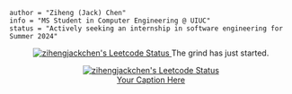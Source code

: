 ```
author = "Ziheng (Jack) Chen"
info = "MS Student in Computer Engineering @ UIUC"
status = "Actively seeking an internship in software engineering for Summer 2024"
```

<p align="center">
  <a href="https://leetcode.com/zihengjackchen">
    <img src="https://leetcode-stats.vercel.app/api?username=zihengjackchen&theme=Mist" alt="zihengjackchen's Leetcode Status">  
  </a>
  The grind has just started.
</p>



<p align="center">
  <a href="https://leetcode.com/zihengjackchen">
   <figure align="center">
  <img src="https://leetcode-stats.vercel.app/api?username=zihengjackchen&theme=Mist" alt="zihengjackchen's Leetcode Status">
  <figcaption>Your Caption Here</figcaption>
</figure>
  </a>
  
</p>

